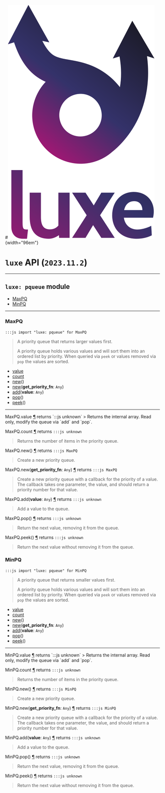 #![](../../../images/luxe-dark.svg){width="96em"}

# `luxe` API (`2023.11.2`)  


---

## `luxe: pqueue` module

- [MaxPQ](#maxpq)   
- [MinPQ](#minpq)   

---

### MaxPQ
`:::js import "luxe: pqueue" for MaxPQ`
> A priority queue that returns larger values first.
> 
> A priority queue holds various values and will sort
> them into an ordered list by priority. When queried
> via `peek` or values removed via `pop` the values are sorted.

- [value](#MaxPQ.value)
- [count](#MaxPQ.count)
- [new](#MaxPQ.new)()
- [new](#MaxPQ.new)(**get_priority_fn**: `Any`)
- [add](#MaxPQ.add)(**value**: `Any`)
- [pop](#MaxPQ.pop)()
- [peek](#MaxPQ.peek)()

<hr/>
<endpoint module="luxe: pqueue" class="MaxPQ" signature="value"></endpoint>
<signature id="MaxPQ.value">MaxPQ.value
<a class="headerlink" href="#MaxPQ.value" title="Permanent link">¶</a></signature>
<span class='api_ret'>returns</span> `:::js unknown`
> Returns the internal array. Read only, modify the queue via `add` and `pop`.   

<endpoint module="luxe: pqueue" class="MaxPQ" signature="count"></endpoint>
<signature id="MaxPQ.count">MaxPQ.count
<a class="headerlink" href="#MaxPQ.count" title="Permanent link">¶</a></signature>
<span class='api_ret'>returns</span> `:::js unknown`
> Returns the number of items in the priority queue.   

<endpoint module="luxe: pqueue" class="MaxPQ" signature="new()"></endpoint>
<signature id="MaxPQ.new">MaxPQ.new()
<a class="headerlink" href="#MaxPQ.new" title="Permanent link">¶</a></signature>
<span class='api_ret'>returns</span> `:::js MaxPQ`
> Create a new priority queue.   

<endpoint module="luxe: pqueue" class="MaxPQ" signature="new(get_priority_fn : Any)"></endpoint>
<signature id="MaxPQ.new">MaxPQ.new(**get_priority_fn**: `Any`)
<a class="headerlink" href="#MaxPQ.new" title="Permanent link">¶</a></signature>
<span class='api_ret'>returns</span> `:::js MaxPQ`
> Create a new priority queue with a callback for the priority of a value.
> The callback takes one parameter, the value, and should return a priority number 
> for that value.   

<endpoint module="luxe: pqueue" class="MaxPQ" signature="add(value : Any)"></endpoint>
<signature id="MaxPQ.add">MaxPQ.add(**value**: `Any`)
<a class="headerlink" href="#MaxPQ.add" title="Permanent link">¶</a></signature>
<span class='api_ret'>returns</span> `:::js unknown`
> Add a value to the queue.   

<endpoint module="luxe: pqueue" class="MaxPQ" signature="pop()"></endpoint>
<signature id="MaxPQ.pop">MaxPQ.pop()
<a class="headerlink" href="#MaxPQ.pop" title="Permanent link">¶</a></signature>
<span class='api_ret'>returns</span> `:::js unknown`
> Return the next value, removing it from the queue.   

<endpoint module="luxe: pqueue" class="MaxPQ" signature="peek()"></endpoint>
<signature id="MaxPQ.peek">MaxPQ.peek()
<a class="headerlink" href="#MaxPQ.peek" title="Permanent link">¶</a></signature>
<span class='api_ret'>returns</span> `:::js unknown`
> Return the next value without removing it from the queue.   

### MinPQ
`:::js import "luxe: pqueue" for MinPQ`
> A priority queue that returns smaller values first.
> 
> A priority queue holds various values and will sort
> them into an ordered list by priority. When queried
> via `peek` or values removed via `pop` the values are sorted.

- [value](#MinPQ.value)
- [count](#MinPQ.count)
- [new](#MinPQ.new)()
- [new](#MinPQ.new)(**get_priority_fn**: `Any`)
- [add](#MinPQ.add)(**value**: `Any`)
- [pop](#MinPQ.pop)()
- [peek](#MinPQ.peek)()

<hr/>
<endpoint module="luxe: pqueue" class="MinPQ" signature="value"></endpoint>
<signature id="MinPQ.value">MinPQ.value
<a class="headerlink" href="#MinPQ.value" title="Permanent link">¶</a></signature>
<span class='api_ret'>returns</span> `:::js unknown`
> Returns the internal array. Read only, modify the queue via `add` and `pop`.   

<endpoint module="luxe: pqueue" class="MinPQ" signature="count"></endpoint>
<signature id="MinPQ.count">MinPQ.count
<a class="headerlink" href="#MinPQ.count" title="Permanent link">¶</a></signature>
<span class='api_ret'>returns</span> `:::js unknown`
> Returns the number of items in the priority queue.   

<endpoint module="luxe: pqueue" class="MinPQ" signature="new()"></endpoint>
<signature id="MinPQ.new">MinPQ.new()
<a class="headerlink" href="#MinPQ.new" title="Permanent link">¶</a></signature>
<span class='api_ret'>returns</span> `:::js MinPQ`
> Create a new priority queue.   

<endpoint module="luxe: pqueue" class="MinPQ" signature="new(get_priority_fn : Any)"></endpoint>
<signature id="MinPQ.new">MinPQ.new(**get_priority_fn**: `Any`)
<a class="headerlink" href="#MinPQ.new" title="Permanent link">¶</a></signature>
<span class='api_ret'>returns</span> `:::js MinPQ`
> Create a new priority queue with a callback for the priority of a value.
> The callback takes one parameter, the value, and should return a priority number 
> for that value.   

<endpoint module="luxe: pqueue" class="MinPQ" signature="add(value : Any)"></endpoint>
<signature id="MinPQ.add">MinPQ.add(**value**: `Any`)
<a class="headerlink" href="#MinPQ.add" title="Permanent link">¶</a></signature>
<span class='api_ret'>returns</span> `:::js unknown`
> Add a value to the queue.   

<endpoint module="luxe: pqueue" class="MinPQ" signature="pop()"></endpoint>
<signature id="MinPQ.pop">MinPQ.pop()
<a class="headerlink" href="#MinPQ.pop" title="Permanent link">¶</a></signature>
<span class='api_ret'>returns</span> `:::js unknown`
> Return the next value, removing it from the queue.   

<endpoint module="luxe: pqueue" class="MinPQ" signature="peek()"></endpoint>
<signature id="MinPQ.peek">MinPQ.peek()
<a class="headerlink" href="#MinPQ.peek" title="Permanent link">¶</a></signature>
<span class='api_ret'>returns</span> `:::js unknown`
> Return the next value without removing it from the queue.   

